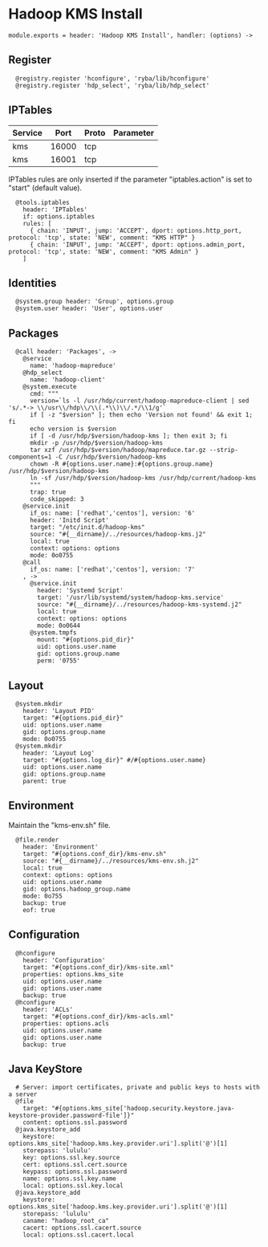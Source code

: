 
# Hadoop KMS Install

    module.exports = header: 'Hadoop KMS Install', handler: (options) ->

## Register

      @registry.register 'hconfigure', 'ryba/lib/hconfigure'
      @registry.register 'hdp_select', 'ryba/lib/hdp_select'

## IPTables

| Service  | Port  | Proto | Parameter                  |
| -------- | ----- | ----- | -------------------------- |
| kms      | 16000 | tcp   |                            |
| kms      | 16001 | tcp   |                            |

IPTables rules are only inserted if the parameter "iptables.action" is set to
"start" (default value).

      @tools.iptables
        header: 'IPTables'
        if: options.iptables
        rules: [
          { chain: 'INPUT', jump: 'ACCEPT', dport: options.http_port, protocol: 'tcp', state: 'NEW', comment: "KMS HTTP" }
          { chain: 'INPUT', jump: 'ACCEPT', dport: options.admin_port, protocol: 'tcp', state: 'NEW', comment: "KMS Admin" }
        ]

## Identities

      @system.group header: 'Group', options.group
      @system.user header: 'User', options.user

## Packages

      @call header: 'Packages', ->
        @service
          name: 'hadoop-mapreduce'
        @hdp_select
          name: 'hadoop-client'
        @system.execute
          cmd: """
          version=`ls -l /usr/hdp/current/hadoop-mapreduce-client | sed 's/.*-> \\/usr\\/hdp\\/\\(.*\\)\\/.*/\\1/g'`
          if [ -z "$version" ]; then echo 'Version not found' && exit 1; fi
          echo version is $version
          if [ -d /usr/hdp/$version/hadoop-kms ]; then exit 3; fi
          mkdir -p /usr/hdp/$version/hadoop-kms
          tar xzf /usr/hdp/$version/hadoop/mapreduce.tar.gz --strip-components=1 -C /usr/hdp/$version/hadoop-kms
          chown -R #{options.user.name}:#{options.group.name} /usr/hdp/$version/hadoop-kms
          ln -sf /usr/hdp/$version/hadoop-kms /usr/hdp/current/hadoop-kms
          """
          trap: true
          code_skipped: 3
        @service.init
          if_os: name: ['redhat','centos'], version: '6'
          header: 'Initd Script'
          target: "/etc/init.d/hadoop-kms"
          source: "#{__dirname}/../resources/hadoop-kms.j2"
          local: true
          context: options: options
          mode: 0o0755
        @call
          if_os: name: ['redhat','centos'], version: '7'
        , ->
          @service.init
            header: 'Systemd Script'
            target: '/usr/lib/systemd/system/hadoop-kms.service'
            source: "#{__dirname}/../resources/hadoop-kms-systemd.j2"
            local: true
            context: options: options
            mode: 0o0644
          @system.tmpfs
            mount: "#{options.pid_dir}"
            uid: options.user.name
            gid: options.group.name
            perm: '0755'

## Layout

      @system.mkdir
        header: 'Layout PID'
        target: "#{options.pid_dir}"
        uid: options.user.name
        gid: options.group.name
        mode: 0o0755
      @system.mkdir
        header: 'Layout Log'
        target: "#{options.log_dir}" #/#{options.user.name}
        uid: options.user.name
        gid: options.group.name
        parent: true

## Environment

Maintain the "kms-env.sh" file.

      @file.render
        header: 'Environment'
        target: "#{options.conf_dir}/kms-env.sh"
        source: "#{__dirname}/../resources/kms-env.sh.j2"
        local: true
        context: options: options
        uid: options.user.name
        gid: options.hadoop_group.name
        mode: 0o755
        backup: true
        eof: true

## Configuration

      @hconfigure
        header: 'Configuration'
        target: "#{options.conf_dir}/kms-site.xml"
        properties: options.kms_site
        uid: options.user.name
        gid: options.user.name
        backup: true
      @hconfigure
        header: 'ACLs'
        target: "#{options.conf_dir}/kms-acls.xml"
        properties: options.acls
        uid: options.user.name
        gid: options.user.name
        backup: true

## Java KeyStore

      # Server: import certificates, private and public keys to hosts with a server
      @file
        target: "#{options.kms_site['hadoop.security.keystore.java-keystore-provider.password-file']}"
        content: options.ssl.password
      @java.keystore_add
        keystore: options.kms_site['hadoop.kms.key.provider.uri'].split('@')[1]
        storepass: 'lululu'
        key: options.ssl.key.source
        cert: options.ssl.cert.source
        keypass: options.ssl.password
        name: options.ssl.key.name
        local: options.ssl.key.local
      @java.keystore_add
        keystore: options.kms_site['hadoop.kms.key.provider.uri'].split('@')[1]
        storepass: 'lululu'
        caname: "hadoop_root_ca"
        cacert: options.ssl.cacert.source
        local: options.ssl.cacert.local
